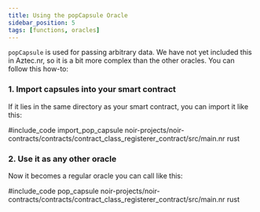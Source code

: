 ```yaml
---
title: Using the popCapsule Oracle
sidebar_position: 5
tags: [functions, oracles]
---
```


`popCapsule` is used for passing arbitrary data. We have not yet included this in Aztec.nr, so it is a bit more complex than the other oracles. You can follow this how-to:

### 1. Import capsules into your smart contract

If it lies in the same directory as your smart contract, you can import it like this:

#include_code import_pop_capsule noir-projects/noir-contracts/contracts/contract_class_registerer_contract/src/main.nr rust

### 2. Use it as any other oracle

Now it becomes a regular oracle you can call like this:

#include_code pop_capsule noir-projects/noir-contracts/contracts/contract_class_registerer_contract/src/main.nr rust
